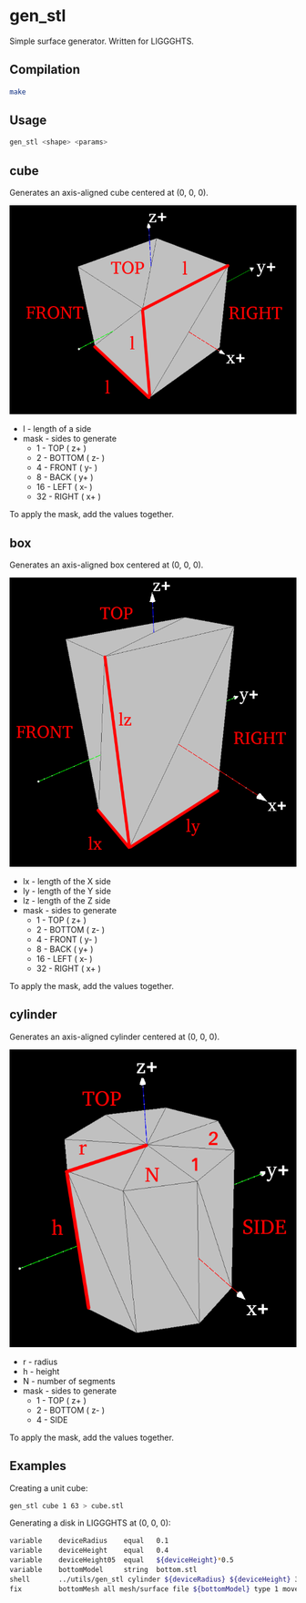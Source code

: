 # gen_stl

Simple surface generator. Written for LIGGGHTS.

## Compilation

```bash
make
```

## Usage

```bash
gen_stl <shape> <params>
```

## cube

Generates an axis-aligned cube centered at (0, 0, 0).

![cube](img/cube.png)

+ l - length of a side
+ mask - sides to generate
    + 1 - TOP ( z+ )
    + 2 - BOTTOM ( z- )
    + 4 - FRONT ( y- )
    + 8 - BACK ( y+ )
    + 16 - LEFT ( x- )
    + 32 - RIGHT ( x+ )

To apply the mask, add the values together.

## box

Generates an axis-aligned box centered at (0, 0, 0).

![box](img/box.png)

+ lx - length of the X side
+ ly - length of the Y side
+ lz - length of the Z side
+ mask - sides to generate
    + 1 - TOP ( z+ )
    + 2 - BOTTOM ( z- )
    + 4 - FRONT ( y- )
    + 8 - BACK ( y+ )
    + 16 - LEFT ( x- )
    + 32 - RIGHT ( x+ )

To apply the mask, add the values together.

## cylinder

Generates an axis-aligned cylinder centered at (0, 0, 0).

![cylinder](img/cylinder.png)

+ r - radius
+ h - height
+ N - number of segments
+ mask - sides to generate
    + 1 - TOP ( z+ )
    + 2 - BOTTOM ( z- )
    + 4 - SIDE

To apply the mask, add the values together.

## Examples

Creating a unit cube:

```bash
gen_stl cube 1 63 > cube.stl
```

Generating a disk in LIGGGHTS at (0, 0, 0):

```bash
variable    deviceRadius    equal   0.1
variable    deviceHeight    equal   0.4
variable    deviceHeight05  equal   ${deviceHeight}*0.5
variable    bottomModel     string  bottom.stl
shell       ../utils/gen_stl cylinder ${deviceRadius} ${deviceHeight} 32 1 > ${bottomModel}
fix         bottomMesh all mesh/surface file ${bottomModel} type 1 move 0 0 -${deviceHeight05}
```